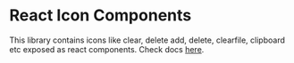 # React Icon Components

This library contains icons like clear, delete add, delete, clearfile, clipboard etc exposed as react components. Check docs [here](https://medly.github.io/medly-components).
